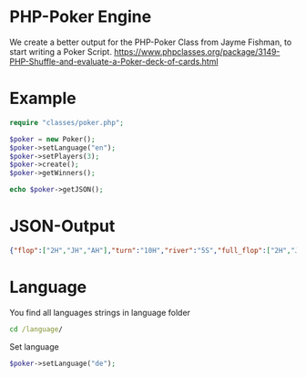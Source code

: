 # PHP-Poker Engine
We create a better output for the PHP-Poker Class from Jayme Fishman, to start writing a Poker Script.
https://www.phpclasses.org/package/3149-PHP-Shuffle-and-evaluate-a-Poker-deck-of-cards.html

# Example
```php
require "classes/poker.php";

$poker = new Poker();
$poker->setLanguage("en");
$poker->setPlayers(3);
$poker->create();
$poker->getWinners();

echo $poker->getJSON();
```

# JSON-Output
```json
{"flop":["2H","JH","AH"],"turn":"10H","river":"5S","full_flop":["2H","JH","AH","10H","5S"],"player_0":{"cards":["2S","3H"],"hand":"2S3H2HJHAH10H5S","points":0.50131313,"text":null},"player_1":{"cards":["JC","QH"],"hand":"JCQH2HJHAH10H5S","points":11.47131313,"text":"YOU HAVE BUNK - HIGH CARD QUEEN"},"player_2":{"cards":["7C","6D"],"hand":"7C6D2HJHAH10H5S","points":6.42131313,"text":"YOU HAVE BUNK - HIGH CARD 7"},"winner_list":[1],"winner_list_by_percent":{"1":"11.47131313","2":"6.42131313","0":"0.50131313"}}
```

# Language
You find all languages strings in language folder
```bat
cd /language/
```

Set language
```php
$poker->setLanguage("de");
```
